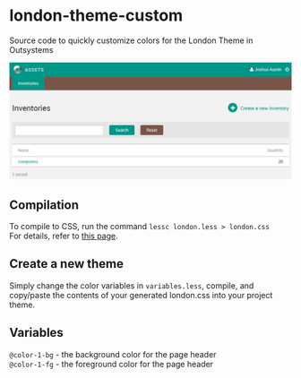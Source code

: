 london-theme-custom
===================

Source code to quickly customize colors for the London Theme in Outsystems

![alt text](https://github.com/josh-austin/london-theme-custom/blob/master/london_teal_and_brown.PNG "Custom theme example")


## Compilation
To compile to CSS, run the command `lessc london.less > london.css`  
For details, refer to [this page](http://lesscss.org/#using-less).

## Create a new theme
Simply change the color variables in `variables.less`, compile, and copy/paste the contents of your generated london.css into your project theme.

## Variables
`@color-1-bg` - the background color for the page header  
`@color-1-fg` - the foreground color for the page header
